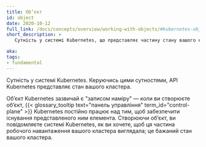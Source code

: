 ```yaml
---
title: Обʼєкт
id: object
date: 2020-10-12
full_link: /docs/concepts/overview/working-with-objects/#kubernetes-objects
short_description: >
   Сутність у системі Kubernetes, що представляє частину стану вашого кластера.

aka: 
tags:
- fundamental
---
```


Сутність у системі Kubernetes. Керуючись цими сутностями, API Kubernetes представляє стан вашого кластера.

<!--more-->

Обʼєкт Kubernetes зазвичай є "записом наміру" — коли ви створюєте обʼєкт, {{< glossary_tooltip text="панель управління" term_id="control-plane" >}} Kubernetes постійно працює над тим, щоб забезпечити існування представленого ним елемента. Створюючи обʼєкт, ви повідомляєте системі Kubernetes, як ви хочете, щоб ця частина робочого навантаження вашого кластера виглядала; це бажаний стан вашого кластера.
